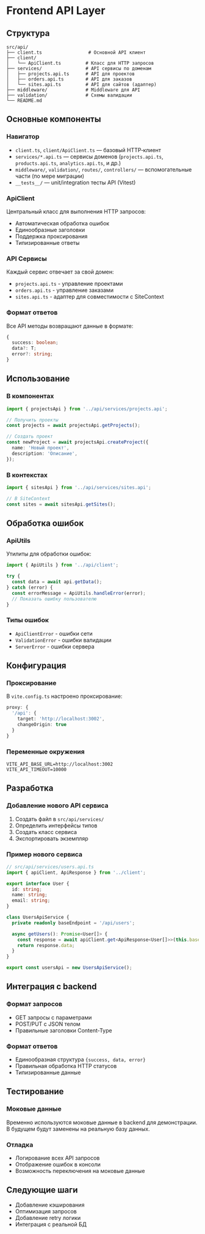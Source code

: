 # Frontend API Layer

## Структура

```
src/api/
├── client.ts                 # Основной API клиент
├── client/
│   └── ApiClient.ts         # Класс для HTTP запросов
├── services/                # API сервисы по доменам
│   ├── projects.api.ts      # API для проектов
│   ├── orders.api.ts        # API для заказов
│   └── sites.api.ts         # API для сайтов (адаптер)
├── middleware/              # Middleware для API
├── validation/              # Схемы валидации
└── README.md
```

## Основные компоненты

### Навигатор

- `client.ts`, `client/ApiClient.ts` — базовый HTTP‑клиент
- `services/*.api.ts` — сервисы доменов (`projects.api.ts`, `products.api.ts`, `analytics.api.ts`, и др.)
- `middleware/`, `validation/`, `routes/`, `controllers/` — вспомогательные части (по мере миграции)
- `__tests__/` — unit/integration тесты API (Vitest)

### ApiClient

Центральный класс для выполнения HTTP запросов:

- Автоматическая обработка ошибок
- Единообразные заголовки
- Поддержка проксирования
- Типизированные ответы

### API Сервисы

Каждый сервис отвечает за свой домен:

- `projects.api.ts` - управление проектами
- `orders.api.ts` - управление заказами
- `sites.api.ts` - адаптер для совместимости с SiteContext

### Формат ответов

Все API методы возвращают данные в формате:

```typescript
{
  success: boolean;
  data?: T;
  error?: string;
}
```

## Использование

### В компонентах

```typescript
import { projectsApi } from '../api/services/projects.api';

// Получить проекты
const projects = await projectsApi.getProjects();

// Создать проект
const newProject = await projectsApi.createProject({
  name: 'Новый проект',
  description: 'Описание',
});
```

### В контекстах

```typescript
import { sitesApi } from '../api/services/sites.api';

// В SiteContext
const sites = await sitesApi.getSites();
```

## Обработка ошибок

### ApiUtils

Утилиты для обработки ошибок:

```typescript
import { ApiUtils } from '../api/client';

try {
  const data = await api.getData();
} catch (error) {
  const errorMessage = ApiUtils.handleError(error);
  // Показать ошибку пользователю
}
```

### Типы ошибок

- `ApiClientError` - ошибки сети
- `ValidationError` - ошибки валидации
- `ServerError` - ошибки сервера

## Конфигурация

### Проксирование

В `vite.config.ts` настроено проксирование:

```typescript
proxy: {
  '/api': {
    target: 'http://localhost:3002',
    changeOrigin: true
  }
}
```

### Переменные окружения

```env
VITE_API_BASE_URL=http://localhost:3002
VITE_API_TIMEOUT=10000
```

## Разработка

### Добавление нового API сервиса

1. Создать файл в `src/api/services/`
2. Определить интерфейсы типов
3. Создать класс сервиса
4. Экспортировать экземпляр

### Пример нового сервиса

```typescript
// src/api/services/users.api.ts
import { apiClient, ApiResponse } from '../client';

export interface User {
  id: string;
  name: string;
  email: string;
}

class UsersApiService {
  private readonly baseEndpoint = '/api/users';

  async getUsers(): Promise<User[]> {
    const response = await apiClient.get<ApiResponse<User[]>>(this.baseEndpoint);
    return response.data;
  }
}

export const usersApi = new UsersApiService();
```

## Интеграция с backend

### Формат запросов

- GET запросы с параметрами
- POST/PUT с JSON телом
- Правильные заголовки Content-Type

### Формат ответов

- Единообразная структура `{success, data, error}`
- Правильная обработка HTTP статусов
- Типизированные данные

## Тестирование

### Моковые данные

Временно используются моковые данные в backend для демонстрации. В будущем будут заменены на реальную базу данных.

### Отладка

- Логирование всех API запросов
- Отображение ошибок в консоли
- Возможность переключения на моковые данные

## Следующие шаги

- Добавление кэширования
- Оптимизация запросов
- Добавление retry логики
- Интеграция с реальной БД
